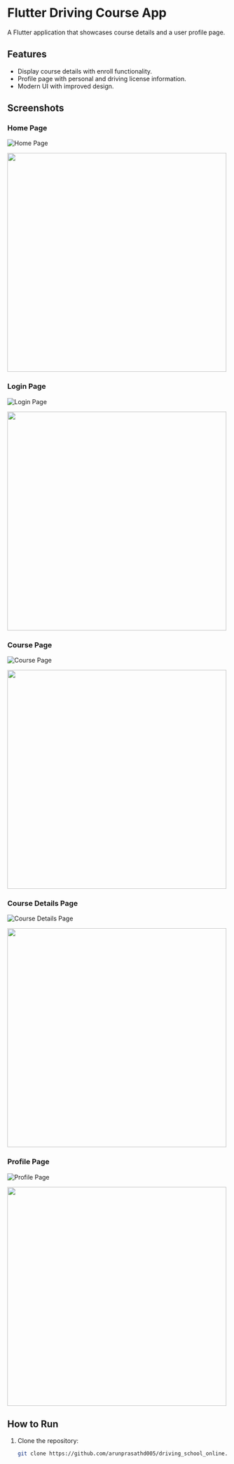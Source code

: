 # Flutter Driving Course App

A Flutter application that showcases course details and a user profile page.

## Features
- Display course details with enroll functionality.
- Profile page with personal and driving license information.
- Modern UI with improved design.

## Screenshots
### Home Page
![Home Page](./Screenshots/home%20page.png)
<!-- Adjust the width to 500px -->
<img src="./Screenshots/home%20page.png" width="500"/>

### Login Page
![Login Page](./Screenshots/Log%20in.png)
<!-- Adjust the width to 500px -->
<img src="./Screenshots/Log%20in.png" width="500"/>

### Course Page
![Course Page](./Screenshots/course.png)
<!-- Adjust the width to 500px -->
<img src="./Screenshots/course.png" width="500"/>

### Course Details Page
![Course Details Page](./Screenshots/course%20details.png)
<!-- Adjust the width to 500px -->
<img src="./Screenshots/course%20details.png" width="500"/>

### Profile Page
![Profile Page](./Screenshots/Profile.png)
<!-- Adjust the width to 500px -->
<img src="./Screenshots/Profile.png" width="500"/>


## How to Run
1. Clone the repository:
   ```bash
   git clone https://github.com/arunprasathd005/driving_school_online.git
